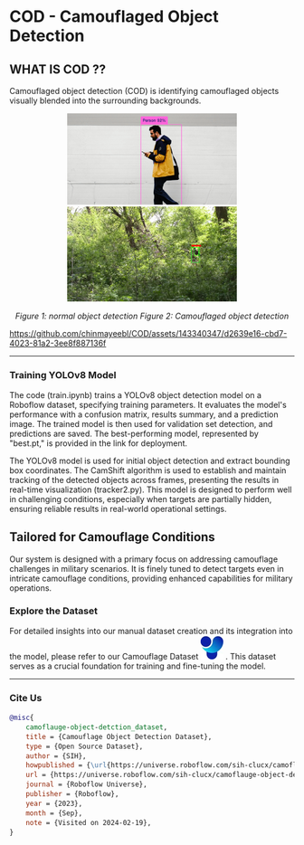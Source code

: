 # **COD - Camouflaged Object Detection**

## WHAT IS COD ?? 

Camouflaged object detection (COD) is identifying camouflaged objects visually blended into the surrounding backgrounds.

<p align="center">
  <img src="normal_human_detection1.png" alt="Image 1" width="300"/>
  <img src="frame_14000.png" alt="Image 2" width="300"/>
</p>

<p align="center">
  <em>Figure 1: normal object detection     </em>
  <em>Figure 2: Camouflaged object detection</em>
</p>


https://github.com/chinmayeebl/COD/assets/143340347/d2639e16-cbd7-4023-81a2-3ee8f887136f

---

### **Training YOLOv8 Model**

The code (train.ipynb) trains a YOLOv8 object detection model on a Roboflow dataset, specifying training parameters. It evaluates the model's performance with a confusion matrix, results summary, and a prediction image. The trained model is then used for validation set detection, and predictions are saved. The best-performing model, represented by "best.pt," is provided in the link for deployment.

The YOLOv8 model is used for initial object detection and extract bounding box coordinates. The CamShift algorithm is used to establish and maintain tracking of the detected objects across frames, presenting the results in real-time visualization (tracker2.py).  This model is designed to perform well in challenging conditions, especially when targets are partially hidden, ensuring reliable results in real-world operational settings.

## **Tailored for Camouflage Conditions**
Our system is designed with a primary focus on addressing camouflage challenges in military scenarios. It is finely tuned to detect targets even in intricate camouflage conditions, providing enhanced capabilities for military operations.

### **Explore the Dataset**
For detailed insights into our manual dataset creation and its integration into the model, please refer to our Camouflage Dataset [![YOLO](yolo.jpg)](https://universe.roboflow.com/sih-clucx/camoflauge-object-detction) . This dataset serves as a crucial foundation for training and fine-tuning the model.

---

### **Cite Us**

```bibtex
@misc{
    camoflauge-object-detction_dataset,
    title = {Camouflage Object Detection Dataset},
    type = {Open Source Dataset},
    author = {SIH},
    howpublished = {\url{https://universe.roboflow.com/sih-clucx/camoflauge-object-detction}},
    url = {https://universe.roboflow.com/sih-clucx/camoflauge-object-detction},
    journal = {Roboflow Universe},
    publisher = {Roboflow},
    year = {2023},
    month = {Sep},
    note = {Visited on 2024-02-19},
}

